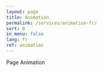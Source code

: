 ```yaml
---
layout: page
title: Animation
permalink: /services/animation-fr/
sort: 0
in_menu: false
lang: fr
ref: animation
---
```


Page Animation
